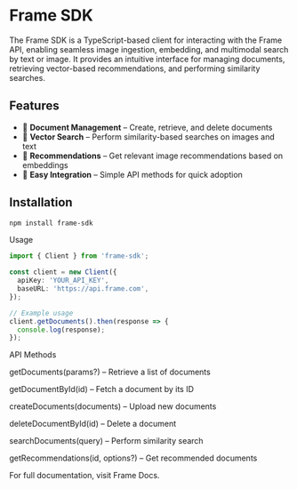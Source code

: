 # Frame SDK

The Frame SDK is a TypeScript-based client for interacting with the Frame API, enabling seamless image ingestion, embedding, and multimodal search by text or image. It provides an intuitive interface for managing documents, retrieving vector-based recommendations, and performing similarity searches.

## Features

- 📄 **Document Management** – Create, retrieve, and delete documents
- 🔎 **Vector Search** – Perform similarity-based searches on images and text
- 🧠 **Recommendations** – Get relevant image recommendations based on embeddings
- 🚀 **Easy Integration** – Simple API methods for quick adoption

## Installation

```bash
npm install frame-sdk
```

Usage

```typescript
import { Client } from 'frame-sdk';

const client = new Client({
  apiKey: 'YOUR_API_KEY',
  baseURL: 'https://api.frame.com',
});

// Example usage
client.getDocuments().then(response => {
  console.log(response);
});
```

API Methods

getDocuments(params?) – Retrieve a list of documents

getDocumentById(id) – Fetch a document by its ID

createDocuments(documents) – Upload new documents

deleteDocumentById(id) – Delete a document

searchDocuments(query) – Perform similarity search

getRecommendations(id, options?) – Get recommended documents

For full documentation, visit Frame Docs.
